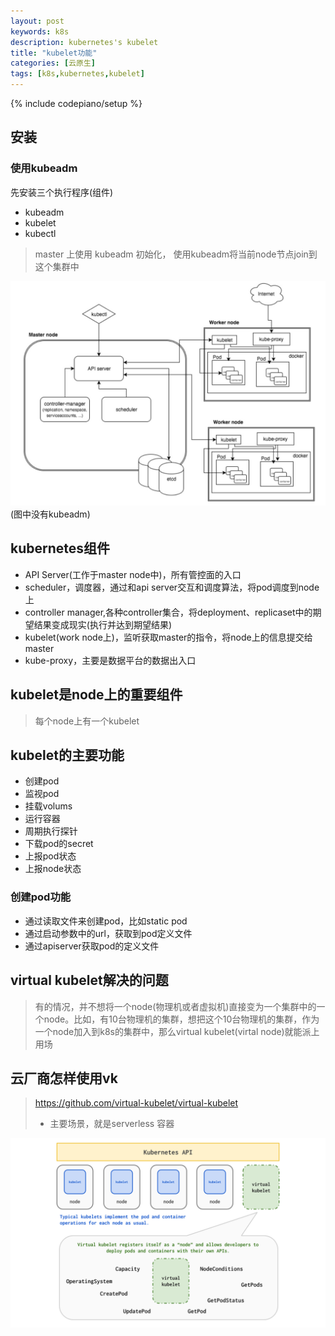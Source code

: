 ```yaml
---
layout: post
keywords: k8s 
description: kubernetes's kubelet
title: "kubelet功能"
categories: [云原生]
tags: [k8s,kubernetes,kubelet]
---
```

{% include codepiano/setup %}

## 安装
 ### 使用kubeadm
 先安装三个执行程序(组件)
 * kubeadm
 * kubelet
 * kubectl
 > master 上使用 kubeadm 初始化， 使用kubeadm将当前node节点join到这个集群中

<img src="/image/k8s.jpg" />
(图中没有kubeadm)


## kubernetes组件
* API Server(工作于master node中)，所有管控面的入口
* scheduler，调度器，通过和api server交互和调度算法，将pod调度到node上
* controller manager,各种controller集合，将deployment、replicaset中的期望结果变成现实(执行并达到期望结果)
* kubelet(work node上)，监听获取master的指令，将node上的信息提交给master
* kube-proxy，主要是数据平台的数据出入口

## kubelet是node上的重要组件
> 每个node上有一个kubelet

## kubelet的主要功能
* 创建pod
* 监视pod
* 挂载volums
* 运行容器
* 周期执行探针
* 下载pod的secret
* 上报pod状态
* 上报node状态

### 创建pod功能
 * 通过读取文件来创建pod，比如static pod
 * 通过启动参数中的url，获取到pod定义文件
 * 通过apiserver获取pod的定义文件

## virtual kubelet解决的问题
> 有的情况，并不想将一个node(物理机或者虚拟机)直接变为一个集群中的一个node。比如，有10台物理机的集群，想把这个10台物理机的集群，作为一个node加入到k8s的集群中，那么virtual kubelet(virtal node)就能派上用场

## 云厂商怎样使用vk
> https://github.com/virtual-kubelet/virtual-kubelet
> * 主要场景，就是serverless 容器

<img src="/image/vk_diagram.svg" />